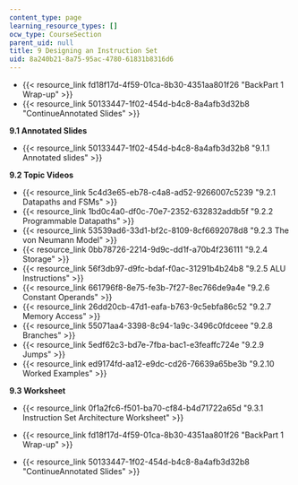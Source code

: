 ```yaml
---
content_type: page
learning_resource_types: []
ocw_type: CourseSection
parent_uid: null
title: 9 Designing an Instruction Set
uid: 8a240b21-8a75-95ac-4780-61831b8316d6
---
```


*   {{< resource_link fd18f17d-4f59-01ca-8b30-4351aa801f26 "BackPart 1 Wrap-up" >}}
*   {{< resource_link 50133447-1f02-454d-b4c8-8a4afb3d32b8 "ContinueAnnotated Slides" >}}

**9.1 Annotated Slides**

*   {{< resource_link 50133447-1f02-454d-b4c8-8a4afb3d32b8 "9.1.1 Annotated slides" >}}

**9.2 Topic Videos**

*   {{< resource_link 5c4d3e65-eb78-c4a8-ad52-9266007c5239 "9.2.1 Datapaths and FSMs" >}}
*   {{< resource_link 1bd0c4a0-df0c-70e7-2352-632832addb5f "9.2.2 Programmable Datapaths" >}}
*   {{< resource_link 53539ad6-33d1-bf2c-8109-8cf6692078d8 "9.2.3 The von Neumann Model" >}}
*   {{< resource_link 0bb78726-2214-9d9c-dd1f-a70b4f236111 "9.2.4 Storage" >}}
*   {{< resource_link 56f3db97-d9fc-bdaf-f0ac-31291b4b24b8 "9.2.5 ALU Instructions" >}}
*   {{< resource_link 661796f8-8e75-fe3b-7f27-8ec766de9a4e "9.2.6 Constant Operands" >}}
*   {{< resource_link 26dd20cb-47d1-eafa-b763-9c5ebfa86c52 "9.2.7 Memory Access" >}}
*   {{< resource_link 55071aa4-3398-8c94-1a9c-3496c0fdceee "9.2.8 Branches" >}}
*   {{< resource_link 5edf62c3-bd7e-7fba-bac1-e3feaffc724e "9.2.9 Jumps" >}}
*   {{< resource_link ed9174fd-aa12-e9dc-cd26-76639a65be3b "9.2.10 Worked Examples" >}}

**9.3 Worksheet**

*   {{< resource_link 0f1a2fc6-f501-ba70-cf84-b4d71722a65d "9.3.1 Instruction Set Architecture Worksheet" >}}

*   {{< resource_link fd18f17d-4f59-01ca-8b30-4351aa801f26 "BackPart 1 Wrap-up" >}}
*   {{< resource_link 50133447-1f02-454d-b4c8-8a4afb3d32b8 "ContinueAnnotated Slides" >}}